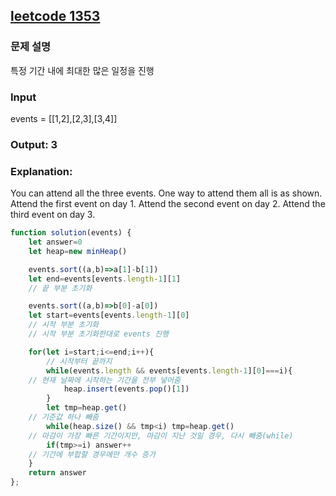 ## [leetcode 1353](https://leetcode.com/problems/maximum-number-of-events-that-can-be-attended/)

### 문제 설명
특정 기간 내에 최대한 많은 일정을 진행

### Input
events = [[1,2],[2,3],[3,4]]

### Output: 3

### Explanation:
You can attend all the three events.
One way to attend them all is as shown.
Attend the first event on day 1.
Attend the second event on day 2.
Attend the third event on day 3.


```javascript
function solution(events) {
    let answer=0
    let heap=new minHeap()

    events.sort((a,b)=>a[1]-b[1])
    let end=events[events.length-1][1]
    // 끝 부분 초기화

    events.sort((a,b)=>b[0]-a[0])
    let start=events[events.length-1][0]
    // 시작 부분 초기화
    // 시작 부분 초기화한대로 events 진행

    for(let i=start;i<=end;i++){
        // 시작부터 끝까지
        while(events.length && events[events.length-1][0]===i){
	// 현재 날짜에 시작하는 기간을 전부 넣어줌
            heap.insert(events.pop()[1])
        }
        let tmp=heap.get()
	// 기준값 하나 빼줌
        while(heap.size() && tmp<i) tmp=heap.get()
	// 마감이 가장 빠른 기간이지만, 마감이 지난 것일 경우, 다시 빼줌(while)
        if(tmp>=i) answer++
	// 기간에 부합할 경우에만 개수 증가
    }
    return answer
};
```

